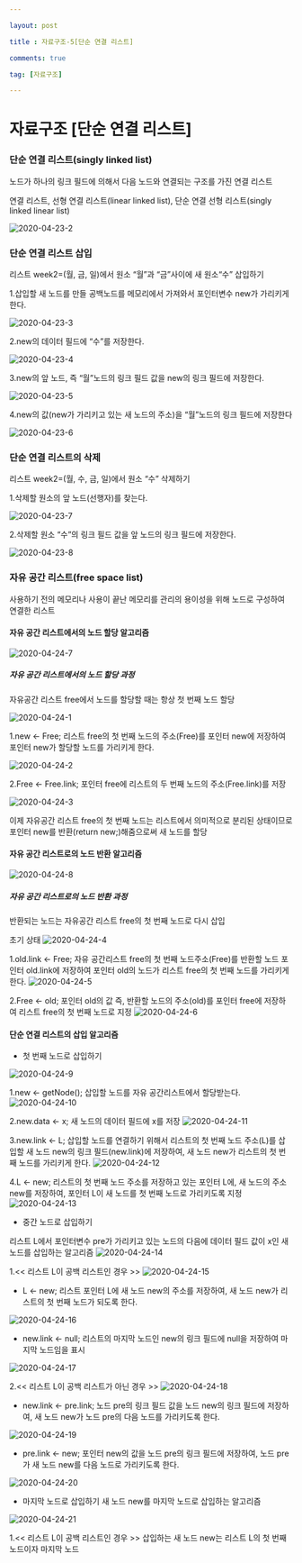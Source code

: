 ```yaml
---

layout: post

title : 자료구조-5[단순 연결 리스트]

comments: true

tag: [자료구조]

---
```


# 자료구조 [단순 연결 리스트]

### 단순 연결 리스트(singly linked list)
노드가 하나의 링크 필드에 의해서 다음 노드와 연결되는 구조를 가진 연결 리스트

연결 리스트, 선형 연결 리스트(linear linked list), 단순 연결 선형 리스트(singly linked linear list)

![2020-04-23-2](https://user-images.githubusercontent.com/62532608/80095366-c2588a00-85a2-11ea-8a99-e1a96e3429fd.png)

### 단순 연결 리스트 삽입
리스트 week2=(월, 금, 일)에서 원소 “월”과 “금”사이에 새 원소“수” 삽입하기

1.삽입할 새 노드를 만들 공백노드를 메모리에서 가져와서 포인터변수 new가 가리키게 한다.

![2020-04-23-3](https://user-images.githubusercontent.com/62532608/80096354-668f0080-85a4-11ea-9fb7-981abf387727.png)

2.new의 데이터 필드에 “수”를 저장한다.

![2020-04-23-4](https://user-images.githubusercontent.com/62532608/80096377-6ee73b80-85a4-11ea-99eb-6ac719c860f8.png)

3.new의 앞 노드, 즉 “월”노드의 링크 필드 값을 new의 링크 필드에 저장한다.

![2020-04-23-5](https://user-images.githubusercontent.com/62532608/80096526-b1107d00-85a4-11ea-85d4-1782a1db9810.png)

4.new의 값(new가 가리키고 있는 새 노드의 주소)을 “월”노드의 링크 필드에 저장한다

![2020-04-23-6](https://user-images.githubusercontent.com/62532608/80096530-b241aa00-85a4-11ea-8e6a-1177fafccd2f.png)

### 단순 연결 리스트의 삭제
리스트 week2=(월, 수, 금, 일)에서 원소 “수” 삭제하기

1.삭제할 원소의 앞 노드(선행자)를 찾는다.

![2020-04-23-7](https://user-images.githubusercontent.com/62532608/80096801-23815d00-85a5-11ea-8450-c9598816aa06.png)

2.삭제할 원소 “수”의 링크 필드 값을 앞 노드의 링크 필드에 저장한다.

![2020-04-23-8](https://user-images.githubusercontent.com/62532608/80096808-254b2080-85a5-11ea-89d1-bdc9eedf9390.png)

### 자유 공간 리스트(free space list)

사용하기 전의 메모리나 사용이 끝난 메모리를 관리의 용이성을 위해 노드로 구성하여 연결한 리스트

#### 자유 공간 리스트에서의 노드 할당 알고리즘

![2020-04-24-7](https://user-images.githubusercontent.com/62532608/80183526-f041db00-8643-11ea-8cae-0700b7bdfbdc.png)


##### 자유 공간 리스트에서의 노드 할당 과정

자유공간 리스트 free에서 노드를 할당할 때는 항상 첫 번째 노드 할당

![2020-04-24-1](https://user-images.githubusercontent.com/62532608/80182882-d0f67e00-8642-11ea-83b6-cc1e3b793321.png)

1.new ← Free;
리스트 free의 첫 번째 노드의 주소(Free)를 포인터 new에 저장하여 포인터 new가 할당할 노드를 가리키게 한다.

![2020-04-24-2](https://user-images.githubusercontent.com/62532608/80182997-fdaa9580-8642-11ea-8c48-002f941925ce.png)

2.Free ← Free.link;
포인터 free에 리스트의 두 번째 노드의 주소(Free.link)를 저장

![2020-04-24-3](https://user-images.githubusercontent.com/62532608/80183076-26cb2600-8643-11ea-9c03-1c29e4e7bffc.png)

이제 자유공간 리스트 free의 첫 번째 노드는 리스트에서 의미적으로 분리된 상태이므로 포인터 new를 반환(return new;)해줌으로써 새 노드를 할당

#### 자유 공간 리스트로의 노드 반환 알고리즘

![2020-04-24-8](https://user-images.githubusercontent.com/62532608/80183625-1e271f80-8644-11ea-8dd2-fbd0bde57c32.png)

##### 자유 공간 리스트로의 노드 반환 과정
반환되는 노드는 자유공간 리스트 free의 첫 번째 노드로 다시 삽입

초기 상태
![2020-04-24-4](https://user-images.githubusercontent.com/62532608/80183183-58dc8800-8643-11ea-9f80-ed754074adf6.png)

1.old.link ← Free;
자유 공간리스트 free의 첫 번째 노드주소(Free)를 반환할 노드 포인터 old.link에 저장하여 포인터 old의 노드가 리스트 free의 첫 번째 노드를 가리키게 한다.
![2020-04-24-5](https://user-images.githubusercontent.com/62532608/80183256-790c4700-8643-11ea-8a8f-0bbb6a8752ad.png)

2.Free ← old;
포인터 old의 값 즉, 반환할 노드의 주소(old)를 포인터 free에 저장하여 리스트 free의 첫 번째 노드로 지정
![2020-04-24-6](https://user-images.githubusercontent.com/62532608/80183333-99d49c80-8643-11ea-8e23-73788cc9a83f.png)

#### 단순 연결 리스트의 삽입 알고리즘

* 첫 번째 노드로 삽입하기

![2020-04-24-9](https://user-images.githubusercontent.com/62532608/80183711-444cbf80-8644-11ea-9e5d-26b379dbb0e7.png)

1.new ← getNode();
삽입할 노드를 자유 공간리스트에서 할당받는다.
![2020-04-24-10](https://user-images.githubusercontent.com/62532608/80183760-61818e00-8644-11ea-9d75-d1633bf3c174.png)

2.new.data ← x;
새 노드의 데이터 필드에 x를 저장
![2020-04-24-11](https://user-images.githubusercontent.com/62532608/80183818-7cec9900-8644-11ea-901b-65492c596aaf.png)

3.new.link ← L;
삽입할 노드를 연결하기 위해서 리스트의 첫 번째 노드 주소(L)를 삽입할 새 노드 new의 링크 필드(new.link)에 저장하여, 새 노드 new가 리스트의 첫 번째 노드를 가리키게 한다.
![2020-04-24-12](https://user-images.githubusercontent.com/62532608/80183956-bc1aea00-8644-11ea-81a3-e4482e45cbb8.png)

4.L ← new;
리스트의 첫 번째 노드 주소를 저장하고 있는 포인터 L에, 새 노드의 주소 new를 저장하여, 포인터 L이 새 노드를 첫 번째 노드로 가리키도록 지정
![2020-04-24-13](https://user-images.githubusercontent.com/62532608/80184073-e8cf0180-8644-11ea-9ec1-9439bea2ab37.png)

* 중간 노드로 삽입하기

리스트 L에서 포인터변수 pre가 가리키고 있는 노드의 다음에 데이터 필드 값이 x인 새 노드를 삽입하는 알고리즘
![2020-04-24-14](https://user-images.githubusercontent.com/62532608/80184293-46634e00-8645-11ea-9d01-bb80f469adbc.png)

1.<< 리스트 L이 공백 리스트인 경우 >>
![2020-04-24-15](https://user-images.githubusercontent.com/62532608/80184448-8d514380-8645-11ea-9eb3-45741b8e4531.png)

* L ← new;
리스트 포인터 L에 새 노드 new의 주소를 저장하여, 새 노드 new가 리스트의 첫 번째 노드가 되도록 한다.

![2020-04-24-16](https://user-images.githubusercontent.com/62532608/80184551-c4bff000-8645-11ea-9891-64302ce35ef7.png)

* new.link ← null;
리스트의 마지막 노드인 new의 링크 필드에 null을 저장하여 마지막 노드임을 표시

![2020-04-24-17](https://user-images.githubusercontent.com/62532608/80184554-c5f11d00-8645-11ea-9475-b117ea4439a4.png)

2.<< 리스트 L이 공백 리스트가 아닌 경우 >>
![2020-04-24-18](https://user-images.githubusercontent.com/62532608/80184674-03ee4100-8646-11ea-9832-53cfcad95357.png)

* new.link ← pre.link;
노드 pre의 링크 필드 값을 노드 new의 링크 필드에 저장하여, 새 노드 new가 노드 pre의 다음 노드를 가리키도록 한다.

![2020-04-24-19](https://user-images.githubusercontent.com/62532608/80184806-39932a00-8646-11ea-8935-a368144ba808.png)


* pre.link ← new;
포인터 new의 값을 노드 pre의 링크 필드에 저장하여, 노드 pre가 새 노드 new를 다음 노드로 가리키도록 한다.

![2020-04-24-20](https://user-images.githubusercontent.com/62532608/80184854-50398100-8646-11ea-9104-f917a6640704.png)

* 마지막 노드로 삽입하기
새 노드 new를 마지막 노드로 삽입하는 알고리즘

![2020-04-24-21](https://user-images.githubusercontent.com/62532608/80184911-6c3d2280-8646-11ea-891d-4d46c5b156fa.png)

1.<< 리스트 L이 공백 리스트인 경우 >>
삽입하는 새 노드 new는 리스트 L의 첫 번째 노드이자 마지막 노드
